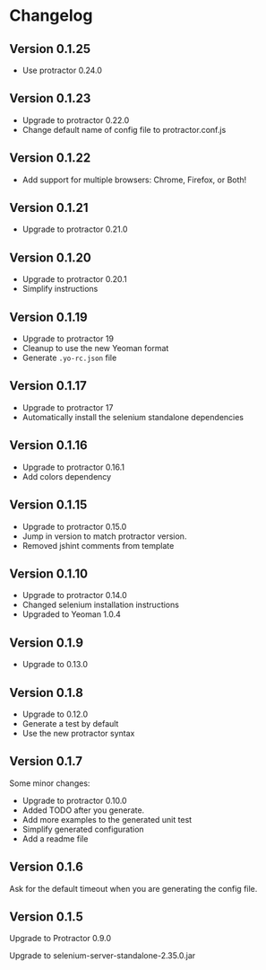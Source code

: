 # Changelog

## Version 0.1.25

* Use protractor 0.24.0

## Version 0.1.23

* Upgrade to protractor 0.22.0
* Change default name of config file to protractor.conf.js

## Version 0.1.22

* Add support for multiple browsers: Chrome, Firefox, or Both!

## Version 0.1.21

* Upgrade to protractor 0.21.0

## Version 0.1.20

* Upgrade to protractor 0.20.1
* Simplify instructions

## Version 0.1.19

* Upgrade to protractor 19
* Cleanup to use the new Yeoman format
* Generate `.yo-rc.json` file

## Version 0.1.17

* Upgrade to protractor 17
* Automatically install the selenium standalone dependencies

## Version 0.1.16

* Upgrade to protractor 0.16.1
* Add colors dependency

## Version 0.1.15

* Upgrade to protractor 0.15.0
* Jump in version to match protractor version.
* Removed jshint comments from template

## Version 0.1.10

* Upgrade to protractor 0.14.0
* Changed selenium installation instructions
* Upgraded to Yeoman 1.0.4

## Version 0.1.9

* Upgrade to 0.13.0

## Version 0.1.8

* Upgrade to 0.12.0
* Generate a test by default
* Use the new protractor syntax

## Version 0.1.7

Some minor changes:
* Upgrade to protractor 0.10.0
* Added TODO after you generate.
* Add more examples to the generated unit test
* Simplify generated configuration
* Add a readme file

## Version 0.1.6

Ask for the default timeout when you are generating the config file.

## Version 0.1.5

Upgrade to Protractor 0.9.0

Upgrade to selenium-server-standalone-2.35.0.jar
